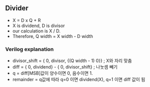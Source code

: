 ## Divider

* X = D x Q + R
* X is dividend, D is divisor
* our calculation is X / D.
* Therefore, Q width = X width - D width

### Verilog explanation
* divisor_shift = { 0, divisor, {(Q width - 1) 0}}  ; X와 자리 맞춤
* diff = { 0, dividend} - { 0, divisor_shift}       ; 나눗셈 빼기
* q = diff[MSB]값이 양수이면 0, 음수이면 1.
* remainder = q값에 따라 q=0 이면 dividend(X), q=1 이면 diff 값이 됨 
